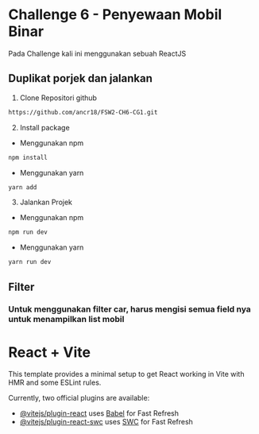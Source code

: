 # Challenge 6 - Penyewaan Mobil Binar

Pada Challenge kali ini menggunakan sebuah ReactJS

## Duplikat porjek dan jalankan

1. Clone Repositori github

```bash
https://github.com/ancr18/FSW2-CH6-CG1.git
```

2. Install package

- Menggunakan npm

```bash
npm install
```

- Menggunakan yarn

```bash
yarn add
```

3. Jalankan Projek

- Menggunakan npm

```bash
npm run dev
```

- Menggunakan yarn

```bash
yarn run dev
```

## Filter

### Untuk menggunakan filter car, harus mengisi semua field nya untuk menampilkan list mobil

# React + Vite

This template provides a minimal setup to get React working in Vite with HMR and some ESLint rules.

Currently, two official plugins are available:

- [@vitejs/plugin-react](https://github.com/vitejs/vite-plugin-react/blob/main/packages/plugin-react/README.md) uses [Babel](https://babeljs.io/) for Fast Refresh
- [@vitejs/plugin-react-swc](https://github.com/vitejs/vite-plugin-react-swc) uses [SWC](https://swc.rs/) for Fast Refresh
